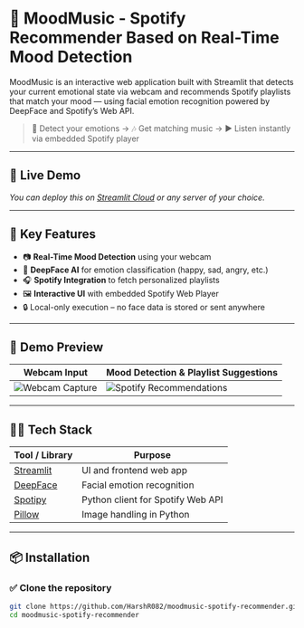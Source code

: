 # 🎵 MoodMusic - Spotify Recommender Based on Real-Time Mood Detection

MoodMusic is an interactive web application built with Streamlit that detects your current emotional state via webcam and recommends Spotify playlists that match your mood — using facial emotion recognition powered by DeepFace and Spotify’s Web API.

> 🧠 Detect your emotions → 🎶 Get matching music → ▶️ Listen instantly via embedded Spotify player

---

## 🚀 Live Demo

_You can deploy this on [Streamlit Cloud](https://streamlit.io/cloud) or any server of your choice._

---

## 🎯 Key Features

- 📷 **Real-Time Mood Detection** using your webcam
- 🧠 **DeepFace AI** for emotion classification (happy, sad, angry, etc.)
- 🎧 **Spotify Integration** to fetch personalized playlists
- 🖼️ **Interactive UI** with embedded Spotify Web Player
- 🔒 Local-only execution – no face data is stored or sent anywhere

---

## 📸 Demo Preview

| Webcam Input             | Mood Detection & Playlist Suggestions   |
|--------------------------|-----------------------------------------|
| ![Webcam Capture](https://via.placeholder.com/300x300.png?text=Camera+Input) | ![Spotify Recommendations](https://via.placeholder.com/600x400.png?text=Spotify+Player+Preview) |

---

## 🧑‍💻 Tech Stack

| Tool / Library | Purpose                         |
|----------------|---------------------------------|
| [Streamlit](https://streamlit.io)   | UI and frontend web app       |
| [DeepFace](https://github.com/serengil/deepface) | Facial emotion recognition    |
| [Spotipy](https://spotipy.readthedocs.io/) | Python client for Spotify Web API |
| [Pillow](https://pillow.readthedocs.io/en/stable/) | Image handling in Python      |

---

## 📦 Installation

### ✅ Clone the repository

```bash
git clone https://github.com/HarshR082/moodmusic-spotify-recommender.git
cd moodmusic-spotify-recommender
